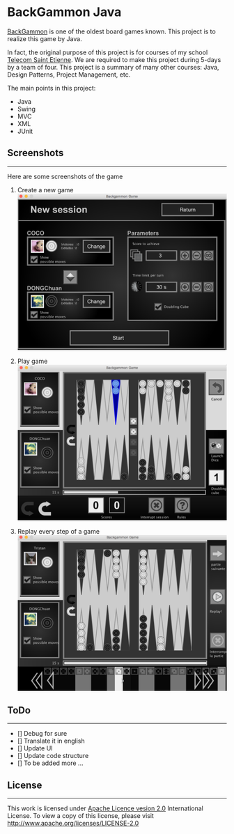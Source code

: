 BackGammon Java
=================

[BackGammon](https://en.wikipedia.org/wiki/Backgammon) is one of the oldest board games known. This project is to realize this game by Java.

In fact, the original purpose of this project is for courses of my school [Telecom Saint Etienne](https://www.telecom-st-etienne.fr/). We are required to make this project during 5-days by a team of four. This project is a summary of many other courses: Java, Design Patterns, Project Management, etc.

The main points in this project:
* Java
* Swing
* MVC
* XML
* JUnit

## Screenshots
------------------
Here are some screenshots of the game

1. Create a new game
![Create a new game](https://github.com/DONGChuan/Java-BackGammon/blob/master/images/new_session.png)  

2. Play game
![Playing](https://github.com/DONGChuan/Java-BackGammon/blob/master/images/game.png)  

3. Replay every step of a game
![Replay a game](https://github.com/DONGChuan/Java-BackGammon/blob/master/images/replay.png)

## ToDo
------------------

- [] Debug for sure
- [] Translate it in english
- [] Update UI
- [] Update code structure  
- [] To be added more ...

## License
------------------

This work is licensed under [Apache Licence vesion 2.0](http://www.apache.org/licenses/LICENSE-2.0) International License. To view a copy of this license, please visit http://www.apache.org/licenses/LICENSE-2.0

